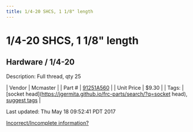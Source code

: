 ```yaml
---
title: 1/4-20 SHCS, 1 1/8" length
---
```


# 1/4-20 SHCS, 1 1/8" length
## Hardware / 1/4-20
Description: 	Full thread, qty 25 

| Vendor | Mcmaster | 
| Part # | [91251A560](https://www.mcmaster.com/#91251A560) | 
| Unit Price | $9.30 | 
| Tags: | [socket head](https://jgermita.github.io/frc-parts/search/?q=socket head), [suggest tags](https://docs.google.com/forms/d/e/1FAIpQLSeWyY8v3RgOty-MyWmh9U0iivNYN_molChYyS-0U-o-kOAv_g/viewform) | 

Last updated: Thu May 18 09:52:41 PDT 2017

 [Incorrect/Incomplete information?](https://docs.google.com/forms/d/e/1FAIpQLSeWyY8v3RgOty-MyWmh9U0iivNYN_molChYyS-0U-o-kOAv_g/viewform)